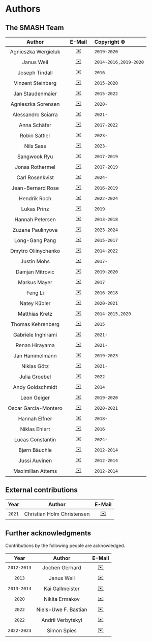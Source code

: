 # Authors

## The SMASH Team

Author  |  &ensp;E-Mail&ensp; | Copyright ©
 :----:  |  :----: | :---------
Agnieszka Wergieluk | [✉️](mailto:agnieszka.sorensen@gmail.com) | `2019-2020`
Janus Weil | [✉️](mailto:weil@fias.uni-frankfurt.de) | `2014-2016,2019-2020`
Joseph Tindall | [✉️](mailto:tindall@fias.uni-frankfurt.de) | `2016`
Vinzent Steinberg | [✉️](mailto:steinberg@fias.uni-frankfurt.de) | `2015-2020`
Jan Staudenmaier | [✉️](mailto:staudenmaier@fias.uni-frankfurt.de) | `2015-2022`
Agnieszka Sorensen | [✉️](mailto:agnieszka.sorensen@gmail.com) | `2020-`
Alessandro Sciarra | [✉️](mailto:sciarra@itp.uni-frankfurt.de) | `2021-`
Anna Schäfer | [✉️](mailto:aschaefer@fias.uni-frankfurt.de) | `2017-2022`
Robin Sattler | [✉️](mailto:sattler@itp.uni-frankfurt.de) | `2023-`
Nils Sass | [✉️](mailto:nsass@itp.uni-frankfurt.de) | `2023-`
Sangwook Ryu | [✉️](mailto:ryu@fias.uni-frankfurt.de) | `2017-2019`
Jonas Rothermel | [✉️](mailto:rothermel@fias.uni-frankfurt.de) | `2017-2019`
Carl Rosenkvist | [✉️](mailto:rosenkvist@itp.uni-frankfurt.de) | `2024-`
Jean-Bernard Rose | [✉️](mailto:rose@fias.uni-frankfurt.de) | `2016-2019`
Hendrik Roch | [✉️](mailto:roch@fias.uni-frankfurt.de) | `2022-2024`
Lukas Prinz | [✉️](mailto:lprinz@fias.uni-frankfurt.de) | `2019`
Hannah Petersen | [✉️](mailto:petersen@fias.uni-frankfurt.de) | `2013-2018`
Zuzana Paulinyova | [✉️](mailto:paulinyova@fias.uni-frankfurt.de) | `2023-2024`
Long-Gang Pang | [✉️](mailto:pang@fias.uni-frankfurt.de) | `2015-2017`
Dmytro Oliinychenko | [✉️](mailto:oliiny@fias.uni-frankfurt.de) | `2014-2022`
Justin Mohs | [✉️](mailto:jmohs@itp.uni-frankfurt.de) | `2017-`
Damjan Mitrovic | [✉️](mailto:mitrovic@fias.uni-frankfurt.de) | `2019-2020`
Markus Mayer | [✉️](mailto:mayer@fias.uni-frankfurt.de) | `2017`
Feng Li | [✉️](mailto:fengli@fias.uni-frankfurt.de) | `2016-2018`
Natey Kübler | [✉️](mailto:kuebler@fias.uni-frankfurt.de) | `2020-2021`
Matthias Kretz | [✉️](mailto:kretz@compeng.uni-frankfurt.de) | `2014-2015,2020`
Thomas Kehrenberg | [✉️](mailto:kehrenberg@fias.uni-frankfurt.de) | `2015`
Gabriele Inghirami | [✉️](mailto:inghirami@fias.uni-frankfurt.de) | `2021-`
Renan Hirayama | [✉️](mailto:hirayama@itp.uni-frankfurt.de) | `2021-`
Jan Hammelmann | [✉️](mailto:hammelmann@itp.uni-frankfurt.de) | `2019-2023`
Niklas Götz | [✉️](mailto:goetz@itp.uni-frankfurt.de) | `2021-`
Julia Groebel | [✉️](mailto:groebel@fias.uni-frankfurt.de) | `2022`
Andy Goldschmidt | [✉️](mailto:goldschmidt@fias.uni-frankfurt.de) | `2014`
Leon Geiger | [✉️](mailto:geiger@fias.uni-frankfurt.de) | `2019-2020`
Oscar Garcia-Montero | [✉️](mailto:garcia@fias.uni-frankfurt.de) | `2020-2021`
Hannah Elfner | [✉️](mailto:elfner@itp.uni-frankfurt.de) | `2018-`
Niklas Ehlert | [✉️](mailto:ehlert@fias.uni-frankfurt.de) | `2016`
Lucas Constantin | [✉️](mailto:constantin@itp.uni-frankfurt.de) | `2024-`
Bjørn Bäuchle | [✉️](mailto:baeuchle@fias.uni-frankfurt.de) | `2012-2014`
Jussi Auvinen | [✉️](mailto:auvinen@fias.uni-frankfurt.de) | `2012-2014`
Maximilian Attems | [✉️](mailto:attems@fias.uni-frankfurt.de) | `2012-2014`

## External contributions

Year  | Author | E-Mail
:---: | :----: | :----:
`2021` | Christian Holm Christensen | [✉️](mailto:cholm@nbi.ku.dk)

## Further acknowledgments

Contributions by the following people are acknowledged.

Year  | Author | E-Mail
:---: | :----: | :----:
`2012-2013` | Jochen Gerhard | [✉️](mailto:jochen.gerhard@compeng.uni-frankfurt.de)
`2013` | Janus Weil | [✉️](mailto:weil@fias.uni-frankfurt.de)
`2013-2014` | Kai Gallmeister | [✉️](mailto:gallmeister@itp.uni-frankfurt.de)
`2020` | Nikita Ermakov | [✉️](mailto:sh1r4s3@mail.si-head.nl)
`2022` | Niels-Uwe F. Bastian | [✉️](mailto:bastian.niels-uwe@uwr.edu.pl)
`2022` | Andrii Verbytskyi | [✉️](mailto:andrii.verbytskyi@mpp.mpg.de)
`2022-2023` | Simon Spies | [✉️](mailto:s.spies@gsi.de)
